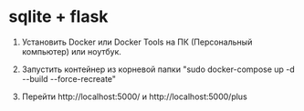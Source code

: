 # sqlite + flask

1.  Установить Docker или Docker Tools на ПК (Персональный компьютер) или ноутбук.

2.  Запустить контейнер из корневой папки  "sudo docker-compose up -d --build --force-recreate"

3.  Перейти http://localhost:5000/  и  http://localhost:5000/plus 

